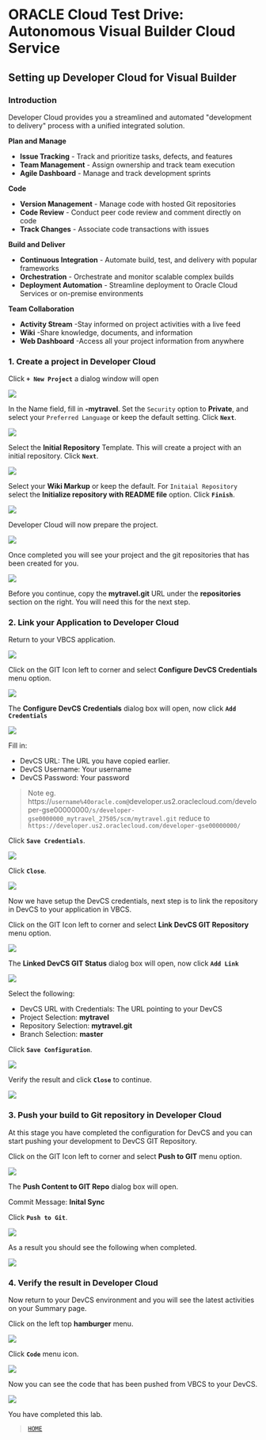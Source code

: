 # ORACLE Cloud Test Drive: Autonomous Visual Builder Cloud Service

## Setting up Developer Cloud for Visual Builder

### Introduction
Developer Cloud provides you a streamlined and automated "development to delivery" process with a unified integrated solution. 

**Plan and Manage**

- **Issue Tracking** -
Track and prioritize tasks, defects, and features
- **Team Management** -
Assign ownership and track team execution
- **Agile Dashboard** -
Manage and track development sprints

**Code**
- **Version Management** -
Manage code with hosted Git repositories
- **Code Review** -
Conduct peer code review and comment directly on code
- **Track Changes** -
Associate code transactions with issues


**Build and Deliver**
- **Continuous Integration** -
Automate build, test, and delivery with popular frameworks
- **Orchestration** -
Orchestrate and monitor scalable complex builds
- **Deployment Automation** -
Streamline deployment to Oracle Cloud Services or on-premise environments

**Team Collaboration**
+ **Activity Stream**
-Stay informed on project activities with a live feed
+ **Wiki**
-Share knowledge, documents, and information
+ **Web Dashboard**
-Access all your project information from anywhere

### 1. Create a project in Developer Cloud

Click **`+ New Project`** a dialog window will open

![](../resources/images/devcs/devcs3.png)

In the Name field, fill in **<Your Name>-mytravel**. Set the `Security` option to **Private**, and select your `Preferred Language` or keep the default setting.
Click **`Next`**.
	
![](../resources/images/devcs/devcs5.png)

Select the **Initial Repository** Template. This will create a project with an initial repository.
Click **`Next`**.

![](../resources/images/devcs/devcs10.png)

Select your **Wiki Markup** or keep the default. For `Initaial Repository` select the **Initialize repository with README file** option.
Click **`Finish`**.

![](../resources/images/devcs/devcs11.png)

Developer Cloud will now prepare the project.

![](../resources/images/devcs/devcs12.png)

Once completed you will see your project and the git repositories that has been created for you.

![](../resources/images/devcs/devcs12.png)

Before you continue, copy the **mytravel.git** URL under the **repositories** section on the right. You will need this for the next step.

### 2. Link your Application to Developer Cloud

Return to your VBCS application.

![](../resources/images/devcs/devcs1.png)

Click on the GIT Icon left to corner and select **Configure DevCS Credentials** menu option.

![](../resources/images/devcs/devcs2.png)

The **Configure DevCS Credentials** dialog box will open, now click **`Add Credentials`**

![](../resources/images/devcs/devcs13.png)

Fill in:
+ DevCS URL: The URL you have copied earlier. 
+ DevCS Username: Your username
+ DevCS Password: Your password

> Note eg. https://`username%40oracle.com@`developer.us2.oraclecloud.com/developer-gse00000000`/s/developer-gse0000000_mytravel_27505/scm/mytravel.git` reduce to
`https://developer.us2.oraclecloud.com/developer-gse00000000/`

Click **`Save Credentials`**. 

![](../resources/images/devcs/devcs14.png)

Click **`Close`**.

![](../resources/images/devcs/devcs15.png)

Now we have setup the DevCS credentials, next step is to link the repository in DevCS to your application in VBCS.

Click on the GIT Icon left to corner and select **Link DevCS GIT Repository** menu option.

![](../resources/images/devcs/devcs16.png)

The **Linked DevCS GIT Status** dialog box will open, now click **`Add Link`**

![](../resources/images/devcs/devcs17.png)

Select the following:

+ DevCS URL with Credentials: The URL pointing to your DevCS
+ Project Selection: **mytravel**
+ Repository Selection: **mytravel.git**
+ Branch Selection: **master**

Click **`Save Configuration`**.

![](../resources/images/devcs/devcs18.png)

Verify the result and click **`Close`** to continue.

![](../resources/images/devcs/devcs19.png)

### 3. Push your build to Git repository in Developer Cloud
At this stage you have completed the configuration for DevCS and you can start pushing your development to DevCS GIT Repository.

Click on the GIT Icon left to corner and select **Push to GIT** menu option.

![](../resources/images/devcs/devcs20.png)

The **Push Content to GIT Repo** dialog box will open.

Commit Message: **Inital Sync**

Click **`Push to Git`**. 

![](../resources/images/devcs/devcs21.png)

As a result you should see the following when completed.

![](../resources/images/devcs/devcs23.png)

### 4. Verify the result in Developer Cloud
Now return to your DevCS environment and you will see the latest activities on your Summary page.

Click on the left top **hamburger** menu.

![](../resources/images/devcs/devcs24.png)

Click **`Code`** menu icon.

![](../resources/images/devcs/devcs25.png)

Now you can see the code that has been pushed from VBCS to your DevCS.

![](../resources/images/devcs/devcs26.png)

You have completed this lab.
> [`HOME`](../README.md)
